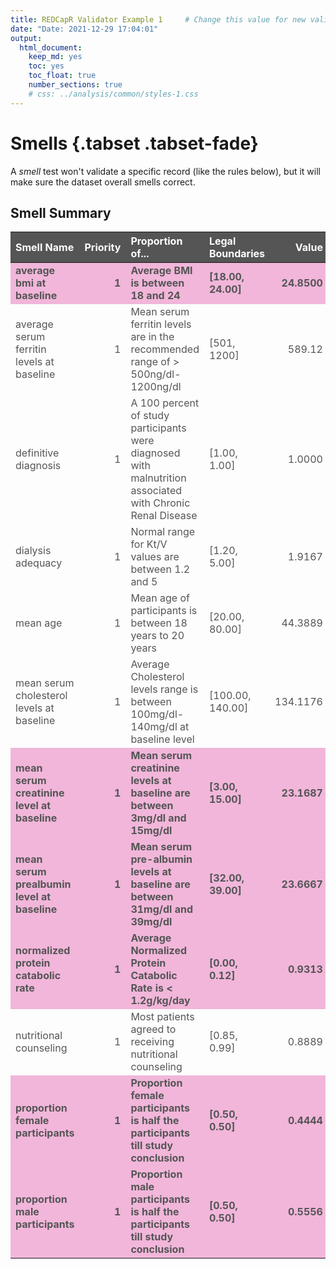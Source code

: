 ```yaml
---
title: REDCapR Validator Example 1     # Change this value for new validators.
date: "Date: 2021-12-29 17:04:01"
output:
  html_document:
    keep_md: yes
    toc: yes
    toc_float: true
    number_sections: true
    # css: ../analysis/common/styles-1.css
---
```



<!--  Set the working directory to the repository's base directory; this assumes the report is nested inside of three directories.-->


<!-- Set the report-wide options, and point to the external code file. -->


<!-- Load 'sourced' R files.  Suppress the output when loading packages. -->


<!-- Load any global functions and variables declared in the R file.  Suppress the output. -->


<!-- Declare any global functions specific to a Rmd output.  Suppress the output. -->


<!-- Load the datasets.   -->


<!-- Tweak the datasets.   -->



Smells {.tabset .tabset-fade}
=============================

A *smell* test won't validate a specific record (like the rules below), but it will make sure the dataset overall smells correct.

Smell Summary
-----------------------------
<table class="table table-hover table-condensed table-responsive" style="width: auto !important; ">
 <thead>
  <tr>
   <th style="text-align:left;font-weight: bold;color: white !important;background-color: #555 !important;"> Smell Name </th>
   <th style="text-align:right;font-weight: bold;color: white !important;background-color: #555 !important;"> Priority </th>
   <th style="text-align:left;font-weight: bold;color: white !important;background-color: #555 !important;"> Proportion of... </th>
   <th style="text-align:left;font-weight: bold;color: white !important;background-color: #555 !important;"> Legal Boundaries </th>
   <th style="text-align:right;font-weight: bold;color: white !important;background-color: #555 !important;"> Value </th>
   <th style="text-align:left;font-weight: bold;color: white !important;background-color: #555 !important;"> Pass </th>
  </tr>
 </thead>
<tbody>
  <tr>
   <td style="text-align:left;color: #555 !important;font-weight: bold;background-color: #f1b6da !important;"> average bmi at baseline </td>
   <td style="text-align:right;color: #555 !important;font-weight: bold;background-color: #f1b6da !important;"> 1 </td>
   <td style="text-align:left;color: #555 !important;font-weight: bold;background-color: #f1b6da !important;"> Average BMI is between 18 and 24 </td>
   <td style="text-align:left;color: #555 !important;font-weight: bold;background-color: #f1b6da !important;"> [18.00, 24.00] </td>
   <td style="text-align:right;color: #555 !important;font-weight: bold;background-color: #f1b6da !important;"> 24.8500 </td>
   <td style="text-align:left;color: #555 !important;font-weight: bold;background-color: #f1b6da !important;"> FALSE </td>
  </tr>
  <tr>
   <td style="text-align:left;color: #555 !important;"> average serum ferritin levels at baseline </td>
   <td style="text-align:right;color: #555 !important;"> 1 </td>
   <td style="text-align:left;color: #555 !important;"> Mean serum ferritin levels are in the recommended range of &gt; 500ng/dl-1200ng/dl </td>
   <td style="text-align:left;color: #555 !important;"> [501, 1200] </td>
   <td style="text-align:right;color: #555 !important;"> 589.12 </td>
   <td style="text-align:left;color: #555 !important;"> TRUE </td>
  </tr>
  <tr>
   <td style="text-align:left;color: #555 !important;"> definitive diagnosis </td>
   <td style="text-align:right;color: #555 !important;"> 1 </td>
   <td style="text-align:left;color: #555 !important;"> A 100 percent of study participants were diagnosed with malnutrition associated with Chronic Renal Disease </td>
   <td style="text-align:left;color: #555 !important;"> [1.00, 1.00] </td>
   <td style="text-align:right;color: #555 !important;"> 1.0000 </td>
   <td style="text-align:left;color: #555 !important;"> TRUE </td>
  </tr>
  <tr>
   <td style="text-align:left;color: #555 !important;"> dialysis adequacy </td>
   <td style="text-align:right;color: #555 !important;"> 1 </td>
   <td style="text-align:left;color: #555 !important;"> Normal range for Kt/V values are between 1.2 and 5 </td>
   <td style="text-align:left;color: #555 !important;"> [1.20, 5.00] </td>
   <td style="text-align:right;color: #555 !important;"> 1.9167 </td>
   <td style="text-align:left;color: #555 !important;"> TRUE </td>
  </tr>
  <tr>
   <td style="text-align:left;color: #555 !important;"> mean age </td>
   <td style="text-align:right;color: #555 !important;"> 1 </td>
   <td style="text-align:left;color: #555 !important;"> Mean age of participants is between 18 years to 20 years </td>
   <td style="text-align:left;color: #555 !important;"> [20.00, 80.00] </td>
   <td style="text-align:right;color: #555 !important;"> 44.3889 </td>
   <td style="text-align:left;color: #555 !important;"> TRUE </td>
  </tr>
  <tr>
   <td style="text-align:left;color: #555 !important;"> mean serum cholesterol levels at baseline </td>
   <td style="text-align:right;color: #555 !important;"> 1 </td>
   <td style="text-align:left;color: #555 !important;"> Average Cholesterol levels range is between 100mg/dl-140mg/dl at baseline level </td>
   <td style="text-align:left;color: #555 !important;"> [100.00, 140.00] </td>
   <td style="text-align:right;color: #555 !important;"> 134.1176 </td>
   <td style="text-align:left;color: #555 !important;"> TRUE </td>
  </tr>
  <tr>
   <td style="text-align:left;color: #555 !important;font-weight: bold;background-color: #f1b6da !important;"> mean serum creatinine level at baseline </td>
   <td style="text-align:right;color: #555 !important;font-weight: bold;background-color: #f1b6da !important;"> 1 </td>
   <td style="text-align:left;color: #555 !important;font-weight: bold;background-color: #f1b6da !important;"> Mean serum creatinine levels at baseline are between 3mg/dl and 15mg/dl </td>
   <td style="text-align:left;color: #555 !important;font-weight: bold;background-color: #f1b6da !important;"> [3.00, 15.00] </td>
   <td style="text-align:right;color: #555 !important;font-weight: bold;background-color: #f1b6da !important;"> 23.1687 </td>
   <td style="text-align:left;color: #555 !important;font-weight: bold;background-color: #f1b6da !important;"> FALSE </td>
  </tr>
  <tr>
   <td style="text-align:left;color: #555 !important;font-weight: bold;background-color: #f1b6da !important;"> mean serum prealbumin level at baseline </td>
   <td style="text-align:right;color: #555 !important;font-weight: bold;background-color: #f1b6da !important;"> 1 </td>
   <td style="text-align:left;color: #555 !important;font-weight: bold;background-color: #f1b6da !important;"> Mean serum pre-albumin levels at baseline are between 31mg/dl and 39mg/dl </td>
   <td style="text-align:left;color: #555 !important;font-weight: bold;background-color: #f1b6da !important;"> [32.00, 39.00] </td>
   <td style="text-align:right;color: #555 !important;font-weight: bold;background-color: #f1b6da !important;"> 23.6667 </td>
   <td style="text-align:left;color: #555 !important;font-weight: bold;background-color: #f1b6da !important;"> FALSE </td>
  </tr>
  <tr>
   <td style="text-align:left;color: #555 !important;font-weight: bold;background-color: #f1b6da !important;"> normalized protein catabolic rate </td>
   <td style="text-align:right;color: #555 !important;font-weight: bold;background-color: #f1b6da !important;"> 1 </td>
   <td style="text-align:left;color: #555 !important;font-weight: bold;background-color: #f1b6da !important;"> Average Normalized Protein Catabolic Rate is &lt; 1.2g/kg/day </td>
   <td style="text-align:left;color: #555 !important;font-weight: bold;background-color: #f1b6da !important;"> [0.00, 0.12] </td>
   <td style="text-align:right;color: #555 !important;font-weight: bold;background-color: #f1b6da !important;"> 0.9313 </td>
   <td style="text-align:left;color: #555 !important;font-weight: bold;background-color: #f1b6da !important;"> FALSE </td>
  </tr>
  <tr>
   <td style="text-align:left;color: #555 !important;"> nutritional counseling </td>
   <td style="text-align:right;color: #555 !important;"> 1 </td>
   <td style="text-align:left;color: #555 !important;"> Most patients agreed to receiving nutritional counseling </td>
   <td style="text-align:left;color: #555 !important;"> [0.85, 0.99] </td>
   <td style="text-align:right;color: #555 !important;"> 0.8889 </td>
   <td style="text-align:left;color: #555 !important;"> TRUE </td>
  </tr>
  <tr>
   <td style="text-align:left;color: #555 !important;font-weight: bold;background-color: #f1b6da !important;"> proportion female participants </td>
   <td style="text-align:right;color: #555 !important;font-weight: bold;background-color: #f1b6da !important;"> 1 </td>
   <td style="text-align:left;color: #555 !important;font-weight: bold;background-color: #f1b6da !important;"> Proportion female participants is half the participants till study conclusion </td>
   <td style="text-align:left;color: #555 !important;font-weight: bold;background-color: #f1b6da !important;"> [0.50, 0.50] </td>
   <td style="text-align:right;color: #555 !important;font-weight: bold;background-color: #f1b6da !important;"> 0.4444 </td>
   <td style="text-align:left;color: #555 !important;font-weight: bold;background-color: #f1b6da !important;"> FALSE </td>
  </tr>
  <tr>
   <td style="text-align:left;color: #555 !important;font-weight: bold;background-color: #f1b6da !important;"> proportion male participants </td>
   <td style="text-align:right;color: #555 !important;font-weight: bold;background-color: #f1b6da !important;"> 1 </td>
   <td style="text-align:left;color: #555 !important;font-weight: bold;background-color: #f1b6da !important;"> Proportion male participants is half the participants till study conclusion </td>
   <td style="text-align:left;color: #555 !important;font-weight: bold;background-color: #f1b6da !important;"> [0.50, 0.50] </td>
   <td style="text-align:right;color: #555 !important;font-weight: bold;background-color: #f1b6da !important;"> 0.5556 </td>
   <td style="text-align:left;color: #555 !important;font-weight: bold;background-color: #f1b6da !important;"> FALSE </td>
  </tr>
</tbody>
</table>

